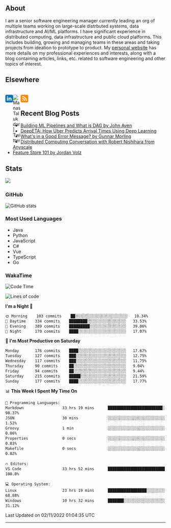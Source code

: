 ## About

I am a senior software engineering manager currently leading an org of multiple teams working on large-scale distrbuted systems, data infrastructure and AI/ML platforms. I have significant experience in distributed computing, data infrastructure and public cloud platforms. This includes building, growing and managing teams in these areas and taking projects from ideation to prototype to product. My [personal website](https://manastalukdar.github.io/) has more details on my professional experiences and interests, along with a blog containing articles, links, etc. related to software engineering and other topics of interest.

## Elsewhere

</br>

<a href="https://www.linkedin.com/in/manastalukdar" target="_blank">
  <img align="left" alt="Manas Talukdar | Linkedin" width="24px" src="https://raw.githubusercontent.com/edent/SuperTinyIcons/master/images/svg/linkedin.svg" />
</a>
<a href="https://www.twitter.com/manastalukdar" target="_blank">
  <img align="left" alt="Manas Talukdar | Twitter" width="24px" src="https://github.com/TheDudeThatCode/TheDudeThatCode/blob/master/Assets/Twitter.svg" />
</a>
<a href="https://manastalukdar.github.io/" target="_blank">
  <img align="left" alt="Manas Talukdar | Website" width="24px" src="https://github.com/edent/SuperTinyIcons/blob/master/images/svg/rss.svg" />
</a>

</br>

## Recent Blog Posts

<!-- BLOG:START -->
- [Building ML Pipelines and What is DAG by John Aven](https://manastalukdar.github.io/blog/2022/03/21/building-ml-pipelines-dag/)
- [DeepETA: How Uber Predicts Arrival Times Using Deep Learning](https://manastalukdar.github.io/blog/2022/03/21/deepeta-uber-predicts-arrival-times-deep-learning/)
- [What&#39;s in a Good Error Message? by Gunnar Morling](https://manastalukdar.github.io/blog/2022/02/11/good-error-message-gunnar-morling/)
- [Distributed Computing Conversation with Robert Nishihara from Anyscale](https://manastalukdar.github.io/blog/2022/01/24/distributed-computing-conversation-robert-nishihara-anyscale/)
- [Feature Store 101 by Jordan Volz](https://manastalukdar.github.io/blog/2022/01/22/feature-store-101-jordan-volz/)
<!-- BLOG:END -->

## Stats

![](https://komarev.com/ghpvc/?username=manastalukdar)

### GitHub

![GitHub stats](https://github-readme-stats.vercel.app/api?username=manastalukdar&show_icons=true&hide_border=true&hide_rank=true&hide_title=true&icon_color=79ff97&text_color=cecac3&bg_color=4d4b4b)

### Most Used Languages

- Java
- Python
- JavaScript
- C#
- Vue
- TypeScript
- Go

<!--
![Top Langs](https://github-readme-stats.vercel.app/api/top-langs/?username=manastalukdar&layout=compact&hide_border=true&hide_title=true&icon_color=79ff97&text_color=cecac3&bg_color=4d4b4b)
-->

### WakaTime

<!--START_SECTION:waka-->
![Code Time](http://img.shields.io/badge/Code%20Time-2%2C943%20hrs%2029%20mins-blue)

![Lines of code](https://img.shields.io/badge/From%20Hello%20World%20I%27ve%20Written-15%20Thousand%20lines%20of%20code-blue)

**I'm a Night 🦉** 

```text
🌞 Morning    103 commits    ██░░░░░░░░░░░░░░░░░░░░░░░   10.34% 
🌆 Daytime    334 commits    ████████░░░░░░░░░░░░░░░░░   33.53% 
🌃 Evening    389 commits    █████████░░░░░░░░░░░░░░░░   39.06% 
🌙 Night      170 commits    ████░░░░░░░░░░░░░░░░░░░░░   17.07%

```
📅 **I'm Most Productive on Saturday** 

```text
Monday       176 commits    ████░░░░░░░░░░░░░░░░░░░░░   17.67% 
Tuesday      127 commits    ███░░░░░░░░░░░░░░░░░░░░░░   12.75% 
Wednesday    117 commits    ███░░░░░░░░░░░░░░░░░░░░░░   11.75% 
Thursday     90 commits     ██░░░░░░░░░░░░░░░░░░░░░░░   9.04% 
Friday       94 commits     ██░░░░░░░░░░░░░░░░░░░░░░░   9.44% 
Saturday     215 commits    █████░░░░░░░░░░░░░░░░░░░░   21.59% 
Sunday       177 commits    ████░░░░░░░░░░░░░░░░░░░░░   17.77%

```


📊 **This Week I Spent My Time On** 

```text
💬 Programming Languages: 
Markdown                 33 hrs 19 mins      ████████████████████████░   98.37% 
JSON                     30 mins             ░░░░░░░░░░░░░░░░░░░░░░░░░   1.52% 
Groovy                   1 min               ░░░░░░░░░░░░░░░░░░░░░░░░░   0.06% 
Properties               0 secs              ░░░░░░░░░░░░░░░░░░░░░░░░░   0.03% 
Makefile                 0 secs              ░░░░░░░░░░░░░░░░░░░░░░░░░   0.02%

🔥 Editors: 
VS Code                  33 hrs 52 mins      █████████████████████████   100.0%

💻 Operating System: 
Linux                    23 hrs 19 mins      █████████████████░░░░░░░░   68.88% 
Windows                  10 hrs 32 mins      ███████░░░░░░░░░░░░░░░░░░   31.12%

```


 Last Updated on 02/11/2022 01:04:35 UTC
<!--END_SECTION:waka-->

---

<!--

**manastalukdar/manastalukdar** is a ✨ _special_ ✨ repository because its `README.md` (this file) appears on your GitHub profile.

Here are some ideas to get you started:

- 🔭 I’m currently working on ...
- 🌱 I’m currently learning ...
- 👯 I’m looking to collaborate on ...
- 🤔 I’m looking for help with ...
- 💬 Ask me about ...
- 📫 How to reach me: ...
- 😄 Pronouns: ...
- ⚡ Fun fact: ...
-->
